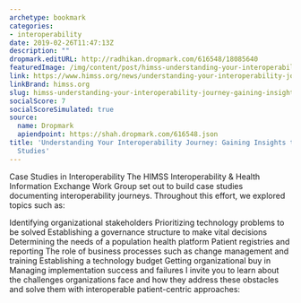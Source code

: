 ```yaml
---
archetype: bookmark
categories:
- interoperability
date: 2019-02-26T11:47:13Z
description: ""
dropmark.editURL: http://radhikan.dropmark.com/616548/18085640
featuredImage: /img/content/post/himss-understanding-your-interoperability-journey-gaining-insights-through-case-studies.jpg
link: https://www.himss.org/news/understanding-your-interoperability-journey-gaining-insights-through-case-studies
linkBrand: himss.org
slug: himss-understanding-your-interoperability-journey-gaining-insights-through-case-studies
socialScore: 7
socialScoreSimulated: true
source:
  name: Dropmark
  apiendpoint: https://shah.dropmark.com/616548.json
title: 'Understanding Your Interoperability Journey: Gaining Insights through Case
  Studies'
---
```

Case Studies in Interoperability
The HIMSS Interoperability & Health Information Exchange Work Group set out to build case studies documenting interoperability journeys. Throughout this effort, we explored topics such as:

Identifying organizational stakeholders
Prioritizing technology problems to be solved
Establishing a governance structure to make vital decisions
Determining the needs of a population health platform
Patient registries and reporting
The role of business processes such as change management and training
Establishing a technology budget
Getting organizational buy in
Managing implementation success and failures
I invite you to learn about the challenges organizations face and how they address these obstacles and solve them with interoperable patient-centric approaches:

